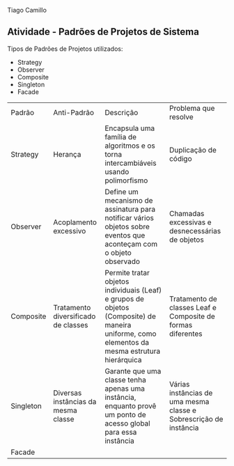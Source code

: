 Tiago Camillo

## Atividade - Padrões de Projetos de Sistema

Tipos de Padrões de Projetos utilizados:
- Strategy
- Observer
- Composite
- Singleton
- Facade


<table>
  <tr>
    <td>Padrão</td>
    <td>Anti-Padrão</td>
    <td>Descrição</td>
    <td>Problema que resolve</td>
  </tr>
  <tr>
    <td>Strategy</td>
    <td>Herança</td>
    <td>Encapsula uma família de algoritmos e os torna intercambiáveis usando polimorfismo</td>
    <td>Duplicação de código</td>
  </tr>
  <tr>
    <td>Observer</td>
    <td>Acoplamento excessivo</td>
    <td>Define um mecanismo de assinatura para notificar vários objetos sobre eventos que aconteçam com o objeto observado</td>
    <td>Chamadas excessivas e desnecessárias de objetos</td>
  </tr>
  <tr>
    <td>Composite</td>
    <td>Tratamento diversificado de classes</td>
    <td>Permite tratar objetos individuais (Leaf) e grupos de objetos (Composite) de maneira uniforme, como elementos da mesma estrutura hierárquica</td>
    <td>Tratamento de classes Leaf e Composite de formas diferentes</td>
  </tr>
  <tr>
    <td>Singleton</td>
    <td>Diversas instâncias da mesma classe</td>
    <td>Garante que uma classe tenha apenas uma instância, enquanto provê um ponto de acesso global para essa instância</td>
    <td>Várias instâncias de uma mesma classe e Sobrescrição de instância</td>
  </tr>
  <tr>
    <td>Facade</td>
    <td></td>
    <td></td>
    <td></td>
  </tr>
</table>
